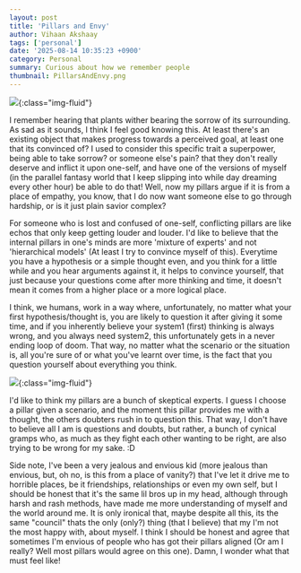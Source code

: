 ```yaml
---
layout: post
title: 'Pillars and Envy'
author: Vihaan Akshaay
tags: ['personal']
date: '2025-08-14 10:35:23 +0900'
category: Personal
summary: Curious about how we remember people
thumbnail: PillarsAndEnvy.png
---
```



![](/assets/img/PillarsAndEnvy.jpg){:class="img-fluid"}

I remember hearing that plants wither bearing the sorrow of its surrounding.
As sad as it sounds, I think I feel good knowing this. At least there's an existing object that makes progress towards a perceived goal, at least one that its convinced of?
I used to consider this specific trait a superpower, being able to take sorrow? or someone else's pain? that they don't really deserve and inflict it upon one-self, and have one of the versions of 
myself (in the parallel fantasy world that I keep slipping into while day dreaming every other hour) be able to do that! Well, now my pillars argue if it is from a place of empathy, you know, that I do now want someone else to go through hardship, or is it just plain savior complex?

For someone who is lost and confused of one-self, conflicting pillars are like echos that only keep getting louder and louder. I'd like to believe that the internal pillars in one's minds are more 'mixture of experts' and not 'hierarchical models' (At least I try to convince myself of this). Everytime you have a hypothesis or a simple thought even, and you think for a little while and you hear arguments against it, it helps to convince yourself, that just because your questions come after more thinking and time, it doesn't mean it comes from a higher place or a more logical place. 

I think, we humans, work in a way where, unfortunately, no matter what your first hypothesis/thought is, you are likely to question it after giving it some time, and if you inherently believe your system1 (first) thinking is always wrong, and you always need system2, this unfortunately gets in a never ending loop of doom. That way, no matter what the scenario or the situation is, all you're sure of or what you've learnt over time, is the fact that you question yourself about everything you think.

![](/assets/img/PillarSystems.png){:class="img-fluid"}

I'd like to think my pillars are a bunch of skeptical experts. I guess I choose a pillar given a scenario, and the moment this pillar provides me with a thought, the others doubters rush in to question this. That way, I don't have to believe all I am is questions and doubts, but rather, a bunch of cynical gramps who, as much as they fight each other wanting to be right, are also trying to be wrong for my sake. :D

Side note, I've been a very jealous and envious kid (more jealous than envious, but, oh no, is this from a place of vanity?) that I've let it drive me to horrible places, be it friendships, relationships or even my own self, but I should be honest that it's the same lil bros up in my head, although through harsh and rash methods, have made me more understanding of myself and the world around me. It is only ironical that, maybe despite all this, its the same "council" thats the only (only?) thing (that I believe) that my I'm not the most happy with, about myself. I think I should be honest and agree that sometimes I'm envious of people who has got their pillars aligned (Or am I really? Well most pillars would agree on this one). Damn, I wonder what that must feel like!